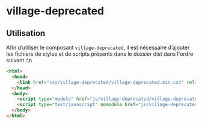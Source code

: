 # village-deprecated

## Utilisation
Afin d’utiliser le composant `village-deprecated`, il est nécessaire d’ajouter les fichiers de styles et de scripts présents dans le dossier dist dans l'ordre suivant :\n
```html
<html>
  <head>
    <link href="css/village-deprecated/village-deprecated.min.css" rel="stylesheet">
  </head>
  <body>
    <script type="module" href="js/village-deprecated/village-deprecated.module.min.js" ></script>
    <script type="text/javascript" nomodule href="js/village-deprecated/village-deprecated.nomodule.min.js" ></script>
  </body>
</html>
```